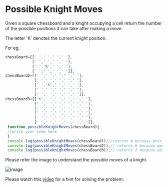 # Possible Knight Moves

Given a square chessboard and a knight occupying a cell return the number of the possible positions it can take after making a move.

The letter 'K' denotes the current knight position.

For eg.
```js
chessBoard=[[' ',' ',' ',' '],
            [' ',' ',' ',' '],
            [' ','K',' ',' '],
            [' ',' ',' ',' ']];
chessBoard2=[[' ',' ',' ',' ',' '],
             [' ',' ',' ',' ',' '],
             [' ','K',' ',' ',' '],
             [' ',' ',' ',' ',' '],
             [' ',' ',' ',' ',' ']];
chessBoard3=[['K',' ',' ',' ',' ',' '],
             [' ',' ',' ',' ',' ',' '],
             [' ',' ',' ',' ',' ',' '],
             [' ',' ',' ',' ',' ',' '],
             [' ',' ',' ',' ',' ',' '],
             [' ',' ',' ',' ',' ',' ']];
 function possibleKnightMoves(chessBoard){
 //write your code here
 }
 console.log(possibleKnightMoves(chessBoard));//returns 4 becuase possible moves are[[0,0],[0,2],[1,3],[3,3]];
 console.log(possibleKnightMoves(chessBoard2));// returns 6 because possible moves are[[0,0],[0,2],[1,3],[3,3],[4,0],[4,2]];
 console.log(possibleKnightMoves(chessBoard3));// returns 2 because possible moves are [[2,1],[1,2]]
```
Please refer the image to understand the possible moves of a knight.

![image](https://i.imgur.com/1pv0Ye3.jpg)


Please watch this [video](https://youtu.be/m9DWEa6YvpQ) for a hint for solving the problem:

